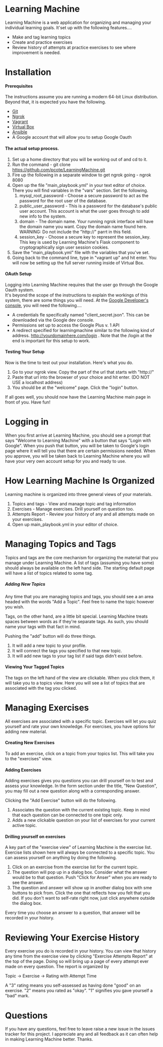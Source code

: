 Learning Machine
================

Learning Machine is a web application for organizing and managing your individual learning goals.
It'set up with the following features....

* Make and tag learning topics
* Create and practice exercises
* Review history of attempts at practice exercises to see where improvement is needed.

Installation
============

#### Prerequisites

The instructions assume you are running a modern 64-bit Linux distribution.  Beyond that, it is expected you have the following.

* [Git](https://git-scm.com/)
* [Ngrok](https://ngrok.com/)
* [Vagrant](https://www.vagrantup.com/)
* [Virtual Box](https://www.virtualbox.org/wiki/Downloads)
* [Ansible](https://www.ansible.com/)
* A Google account that will allow you to setup Google Oauth

#### The actual setup process.
1.  Set up a home directory that you will be working out of and cd to it.
2.  Run the command - git clone https://github.com/pcote/LearningMachine.git
3.  Fire up the following in a separate window to get ngrok going - ngrok 8080
4.  Open up the file "main_playbook.yml" in your text editor of choice.  There you will find variables in the "vars" section.  Set the following.
    1.  mysql_root_password - Choose a secure password to act as the password for the root user of the database.
    2.  public_user_password - This is a password for the database's public user account.  This account is what the user goes through to add new info to the system.
    3.  domain - The domain name.  Your running ngrok interface will have the domain name you want.  Copy the domain name found here.  WARNING: Do not include the "http://" parrt in this field.
    4.  session_key - Choose a secure key to represent the session_key.  This key is used by Learning Machine's Flask component to cryptographically sign user session cookies.
5.  Save the "main_playbook.yml" file with the variables that you've set.
6.  Going back to the command line, type in "vagrant up" and hit enter.  You will now be setting up the full server running inside of Virtual Box.

#### OAuth Setup
Logging into Learning Machine requires that the user go through the Google Oauth system.  
It's beyond the scope of the instructions to explain the workings of this system, there are some things you will need. 
At the [Google Developer's console](https://console.developers.google.com), you will need the following....

* A credentials fle specifically named "client_secret.json".  This can be downloaded via the Google dev console.
* Permissions set up to access the Google Plus v. 1 API
* A redirect specified for learningmachine similar to the following kind of address. http://yourdomainhere.com/login . Note that the /login at the end is important for this setup to work.


#### Testing Your Setup

Now is the time to test out your installation.  Here's what you do.

1. Go to your ngrok view.  Copy the part of the url that starts with "http://"
2. Paste that url into the browser of your choice and hit enter.  (DO NOT USE a localhost address)
3. You should be at the "welcome" page.  Click the "login" button.

If all goes well, you should now have the Learning Machine main page in front of you.  Have fun!

Logging in
===========
When you first arrive at Learning Machine, you should see a prompt that says "Welcome to Learning Machine" with a button that says "Login with Google".  When you push that button, you will be taken to Google's login page where it will tell you that there are certain permissions needed.  When you approve, you will be taken back to Learning Machine where you will have your very own account setup for you and ready to use.

How Learning Machine Is Organized
=================================
Learning machine is organized into three general views of your materials.
1.  Topics and tags - View and manage topic and tag information
2.  Exercises - Manage exercises.  Drill yourself on question too.
3.  Attempts Report - Review your history of any and all attempts made on your exercises.
4.  Open up main_playbook.yml in your editor of choice.

Managing Topics and Tags
========================
Topics and tags are the core mechanism for organizing the material that you manage under Learning Machine.  A list of tags (assuming you have some) should always be available on the left hand side.  The starting default page will have a list of topics related to some tag.

##### Adding New Topics
Any time that you are managing topics and tags, you should see a an area headed with the words "Add a Topic".  Feel free to name the topic however you wish.

Tags, on the other hand, are a little bit special.  Learning Machine treats spaces between words as if they're separate tags.  As such, you should name your tags with that fact in mind.

Pushing the "add" button will do three things.
1.  It will add a new topic to your profile.
2.  It will connect the tags you specified to that new topic.
3.  It will add new tags to your tag list if said tags didn't exist before.

#### Viewing Your Tagged Topics
The tags on the left hand of the view are clickable.  When you click them, it will take you to a topics view.  Here you will see a list of topics that are associated with the tag you clicked.

Managing Exercises
================================
All exercises are associated with a specific topic.  Exercises will let you quiz yourself and rate your own knowledge.  For exercises, you have options for adding new material.

#### Creating New Exercises
To add an exercise, click on a topic from your topics list.  This will take you to the "exercises" view.

#### Adding Exercises
Adding exercises gives you questions you can drill yourself on to test and assess your knowledge.  In the form section under the title, "New Question", you may fill out a new question along with a corresponding answer.

Clicking the "Add Exercise" button will do the following.
1.  Associates the question with the current existing topic.  Keep in mind that each question can be connected to one topic only.
2.  Adds a new clickable question on your list of exercises for your current active topic.


#### Drilling yourself on exercises

A key part of the "exercise view" of Learning Machine is the exercise list.  Exercise lists shown here will always be connected to a specific topic.  You can assess yourself on anything by doing the following.

1.  Click on an exercise from the exercise list for the current topic.
2.  The question will pop up in a dialog box.  Consider what the answer would be to that question.  Push "Click for Anser" when you are ready to see the answer.
3.  The question and answer will show up in another dialog box with sme buttons to pick from.  Click the one that reflects how you felt that you did.  If you don't want to self-rate right now, just click anywhere outside the dialog box.

Every time you choose an answer to a question, that answer will be recorded in your history.

Reviewing Your Exercise History
===============================

Every exercise you do is recorded in your history.  You can view that history any time from the exercise view by clicking "Exercise Attempts Report" at the top of the page.  Doing so will bring up a page of every attempt ever made on every question.  The report is organized by

Topic -> Exercise -> Rating with Attempt Time

A "3" rating means you self-assessed as having done "good" on an exercise.  "2" means you rated as "okay".  "1" signifies you gave yourself a "bad" mark.

Questions
=========
If you have any questions, feel free to leave raise a new issue in the issues tracker for this project.  I appreciate any and all feedback as it can often help in making Learning Machine better.  Thanks.
